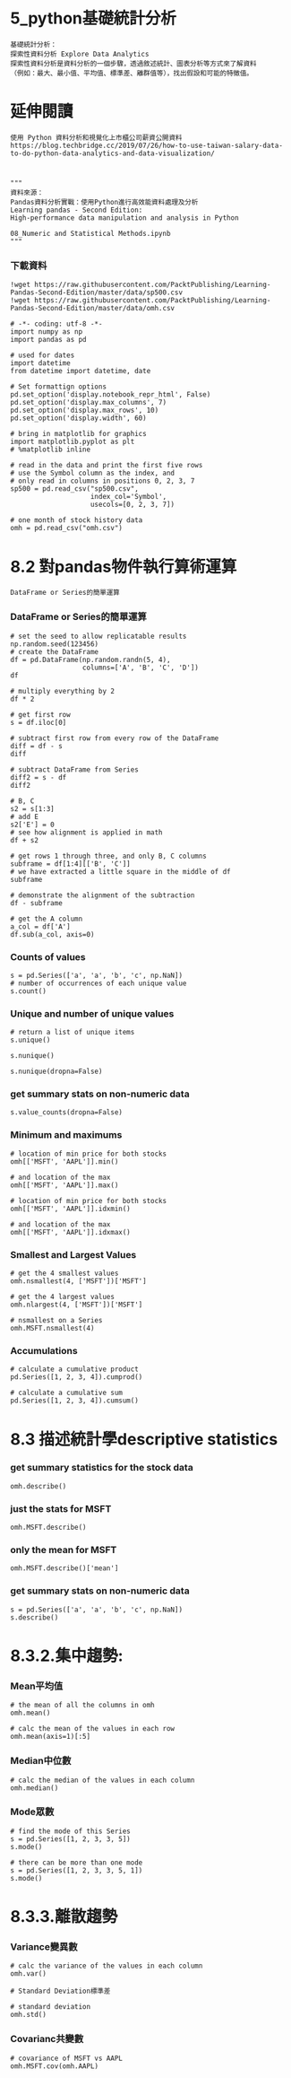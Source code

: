 # 5_python基礎統計分析
```
基礎統計分析：
探索性資料分析 Explore Data Analytics
探索性資料分析是資料分析的一個步驟，透過敘述統計、圖表分析等方式來了解資料
（例如：最大、最小值、平均值、標準差、離群值等），找出假設和可能的特徵值。
```
# 延伸閱讀
```
使用 Python 資料分析和視覺化上市櫃公司薪資公開資料
https://blog.techbridge.cc/2019/07/26/how-to-use-taiwan-salary-data-to-do-python-data-analytics-and-data-visualization/
```
#
```
"""
資料來源：
Pandas資料分析實戰：使用Python進行高效能資料處理及分析
Learning pandas - Second Edition: 
High-performance data manipulation and analysis in Python

08_Numeric and Statistical Methods.ipynb
"""

```
### 下載資料
```
!wget https://raw.githubusercontent.com/PacktPublishing/Learning-Pandas-Second-Edition/master/data/sp500.csv
!wget https://raw.githubusercontent.com/PacktPublishing/Learning-Pandas-Second-Edition/master/data/omh.csv
```

```
# -*- coding: utf-8 -*-
import numpy as np
import pandas as pd

# used for dates
import datetime
from datetime import datetime, date

# Set formattign options
pd.set_option('display.notebook_repr_html', False)
pd.set_option('display.max_columns', 7)
pd.set_option('display.max_rows', 10)
pd.set_option('display.width', 60)

# bring in matplotlib for graphics
import matplotlib.pyplot as plt
# %matplotlib inline

# read in the data and print the first five rows
# use the Symbol column as the index, and 
# only read in columns in positions 0, 2, 3, 7
sp500 = pd.read_csv("sp500.csv", 
                    index_col='Symbol', 
                    usecols=[0, 2, 3, 7])

# one month of stock history data
omh = pd.read_csv("omh.csv")
```
# 8.2 對pandas物件執行算術運算
```
DataFrame or Series的簡單運算

```
### DataFrame or Series的簡單運算
```
# set the seed to allow replicatable results
np.random.seed(123456)
# create the DataFrame
df = pd.DataFrame(np.random.randn(5, 4), 
                  columns=['A', 'B', 'C', 'D'])
df

# multiply everything by 2
df * 2

# get first row 
s = df.iloc[0] 

# subtract first row from every row of the DataFrame
diff = df - s 
diff

# subtract DataFrame from Series
diff2 = s - df
diff2

# B, C
s2 = s[1:3]
# add E
s2['E'] = 0
# see how alignment is applied in math
df + s2

# get rows 1 through three, and only B, C columns
subframe = df[1:4][['B', 'C']]
# we have extracted a little square in the middle of df
subframe

# demonstrate the alignment of the subtraction
df - subframe

# get the A column
a_col = df['A']
df.sub(a_col, axis=0)
```
### Counts of values
```
s = pd.Series(['a', 'a', 'b', 'c', np.NaN])
# number of occurrences of each unique value
s.count()
```
### Unique and number of unique values
```
# return a list of unique items
s.unique()

s.nunique()

s.nunique(dropna=False)
```
### get summary stats on non-numeric data
```
s.value_counts(dropna=False)
```
### Minimum and maximums
```
# location of min price for both stocks
omh[['MSFT', 'AAPL']].min()

# and location of the max
omh[['MSFT', 'AAPL']].max()

# location of min price for both stocks
omh[['MSFT', 'AAPL']].idxmin()

# and location of the max
omh[['MSFT', 'AAPL']].idxmax()
```
### Smallest and Largest Values
```
# get the 4 smallest values
omh.nsmallest(4, ['MSFT'])['MSFT']

# get the 4 largest values
omh.nlargest(4, ['MSFT'])['MSFT']

# nsmallest on a Series
omh.MSFT.nsmallest(4)
```
### Accumulations
```
# calculate a cumulative product
pd.Series([1, 2, 3, 4]).cumprod()

# calculate a cumulative sum
pd.Series([1, 2, 3, 4]).cumsum()
```
# 8.3 描述統計學descriptive statistics




### get summary statistics for the stock data
```
omh.describe()
```
### just the stats for MSFT
```
omh.MSFT.describe()
```
### only the mean for MSFT
```
omh.MSFT.describe()['mean']
```
### get summary stats on non-numeric data
```
s = pd.Series(['a', 'a', 'b', 'c', np.NaN])
s.describe()
```
# 8.3.2.集中趨勢:

### Mean平均值
```
# the mean of all the columns in omh
omh.mean()

# calc the mean of the values in each row
omh.mean(axis=1)[:5]
```
### Median中位數
```
# calc the median of the values in each column
omh.median()
```
### Mode眾數
```
# find the mode of this Series
s = pd.Series([1, 2, 3, 3, 5])
s.mode()

# there can be more than one mode
s = pd.Series([1, 2, 3, 3, 5, 1])
s.mode()
```
# 8.3.3.離散趨勢

### Variance變異數
```
# calc the variance of the values in each column
omh.var()

# Standard Deviation標準差

# standard deviation
omh.std()
```
### Covarianc共變數
```
# covariance of MSFT vs AAPL
omh.MSFT.cov(omh.AAPL)
```
